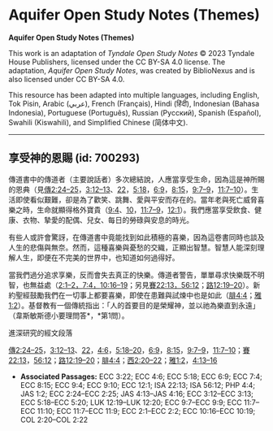 # Aquifer Open Study Notes (Themes)

**Aquifer Open Study Notes (Themes)**

This work is an adaptation of *Tyndale Open Study Notes* © 2023 Tyndale House Publishers, licensed under the CC BY\-SA 4\.0 license. The adaptation, *Aquifer Open Study Notes*, was created by BiblioNexus and is also licensed under CC BY\-SA 4\.0\.

This resource has been adapted into multiple languages, including English, Tok Pisin, Arabic (عربي), French (Français), Hindi (हिंदी), Indonesian (Bahasa Indonesia), Portuguese (Português), Russian (Русский), Spanish (Español), Swahili (Kiswahili), and Simplified Chinese (简体中文).



--------------------------------

## 享受神的恩賜 (id: 700293)

傳道書中的傳道者（主要說話者）多次總結說，人應當享受生命，因為這是神所賜的恩典（見[傳2:24–25](https://ref.ly/Eccl2:24-Eccl2:25)，[3:12–13](https://ref.ly/Eccl3:12-Eccl3:13)、[22](https://ref.ly/Eccl3:22)，[5:18](https://ref.ly/Eccl5:18)，[6:9](https://ref.ly/Eccl6:9)，[8:15](https://ref.ly/Eccl8:15)，[9:7–9](https://ref.ly/Eccl9:7-Eccl9:9)，[11:7–10](https://ref.ly/Eccl11:7-Eccl11:10)）。生活即使看似艱難，卻是為了歡笑、跳舞、愛與平安而存在的。當年老與死亡威脅喜樂之時，生命就顯得格外寶貴（[9:4](https://ref.ly/Eccl9:4)、[10](https://ref.ly/Eccl9:10)，[11:7–9](https://ref.ly/Eccl11:7-Eccl11:9)，[12:1](https://ref.ly/Eccl12:1)）。我們應當享受飲食、健康、衣物、摯愛的配偶、兒女、每日的勞碌與安息的時光。

有些人或許會驚訝，在傳道書中竟能找到如此積極的喜樂，因為這卷書同時也談及人生的悲傷與無奈。然而，這種喜樂與憂愁的交織，正顯出智慧。智慧人能深刻理解人生，即便在不完美的世界中，也知道如何過得好。

當我們過分追求享樂，反而會失去真正的快樂。傳道者警告，單單尋求快樂既不明智，也無益處（[2:1–2，](https://ref.ly/Eccl2:1-Eccl2:2)[7:4，](https://ref.ly/Eccl7:4)[10:16–19](https://ref.ly/Eccl10:16-Eccl10:19)；另見[賽22:13，](https://ref.ly/Isa22:13)[56:12](https://ref.ly/Isa56:12)；[路12:19–20](https://ref.ly/Luke12:19-Luke12:20)）。新約聖經鼓勵我們在一切事上都要喜樂，即使在患難與試煉中也是如此（[腓4:4](https://ref.ly/Phil4:4)；[雅1:2](https://ref.ly/Jas1:2)）。基督教有一個傳統指出：「人的首要目的是榮耀神，並以祂為樂直到永遠」（韋斯敏斯德小要理問答*，*第1問）。

進深研究的經文段落

[傳2:24–25](https://ref.ly/Eccl2:24-Eccl2:25)，[3:12–13](https://ref.ly/Eccl3:12-Eccl3:13)、[22](https://ref.ly/Eccl3:22)，[4:6](https://ref.ly/Eccl4:6)，[5:18–20](https://ref.ly/Eccl5:18-Eccl5:20)，[6:9](https://ref.ly/Eccl6:9)，[8:15](https://ref.ly/Eccl8:15)，[9:7–9](https://ref.ly/Eccl9:7-Eccl9:9)，[11:7–10](https://ref.ly/Eccl11:7-Eccl11:10)；[賽22:13](https://ref.ly/Isa22:13)，[56:12](https://ref.ly/Isa56:12)；[路12:19–20](https://ref.ly/Luke12:19-Luke12:20)；[腓4:4](https://ref.ly/Phil4:4)；[西2:20–22](https://ref.ly/Col2:20-Col2:22)；[雅1:2](https://ref.ly/Jas1:2)，[4:13–16](https://ref.ly/Jas4:13-Jas4:16)

* **Associated Passages:** ECC 3:22; ECC 4:6; ECC 5:18; ECC 6:9; ECC 7:4; ECC 8:15; ECC 9:4; ECC 9:10; ECC 12:1; ISA 22:13; ISA 56:12; PHP 4:4; JAS 1:2; ECC 2:24–ECC 2:25; JAS 4:13–JAS 4:16; ECC 3:12–ECC 3:13; ECC 5:18–ECC 5:20; LUK 12:19–LUK 12:20; ECC 9:7–ECC 9:9; ECC 11:7–ECC 11:10; ECC 11:7–ECC 11:9; ECC 2:1–ECC 2:2; ECC 10:16–ECC 10:19; COL 2:20–COL 2:22

